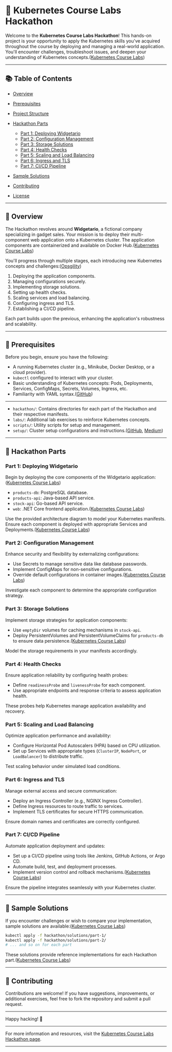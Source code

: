 # 🚀 Kubernetes Course Labs Hackathon

Welcome to the **Kubernetes Course Labs Hackathon**! This hands-on project is your opportunity to apply the Kubernetes skills you've acquired throughout the course by deploying and managing a real-world application. You'll encounter challenges, troubleshoot issues, and deepen your understanding of Kubernetes concepts.([Kubernetes Course Labs][1])

---

## 📚 Table of Contents

* [Overview](#overview)
* [Prerequisites](#prerequisites)
* [Project Structure](#project-structure)
* [Hackathon Parts](#hackathon-parts)

  * [Part 1: Deploying Widgetario](#part-1-deploying-widgetario)
  * [Part 2: Configuration Management](#part-2-configuration-management)
  * [Part 3: Storage Solutions](#part-3-storage-solutions)
  * [Part 4: Health Checks](#part-4-health-checks)
  * [Part 5: Scaling and Load Balancing](#part-5-scaling-and-load-balancing)
  * [Part 6: Ingress and TLS](#part-6-ingress-and-tls)
  * [Part 7: CI/CD Pipeline](#part-7-cicd-pipeline)
* [Sample Solutions](#sample-solutions)
* [Contributing](#contributing)
* [License](#license)

---

## 📝 Overview

The Hackathon revolves around **Widgetario**, a fictional company specializing in gadget sales. Your mission is to deploy their multi-component web application onto a Kubernetes cluster. The application components are containerized and available on Docker Hub.([Kubernetes Course Labs][1])

You'll progress through multiple stages, each introducing new Kubernetes concepts and challenges:([Opsgility][2])

1. Deploying the application components.
2. Managing configurations securely.
3. Implementing storage solutions.
4. Setting up health checks.
5. Scaling services and load balancing.
6. Configuring ingress and TLS.
7. Establishing a CI/CD pipeline.

Each part builds upon the previous, enhancing the application's robustness and scalability.

---

## 🔧 Prerequisites

Before you begin, ensure you have the following:

* A running Kubernetes cluster (e.g., Minikube, Docker Desktop, or a cloud provider).
* `kubectl` configured to interact with your cluster.
* Basic understanding of Kubernetes concepts: Pods, Deployments, Services, ConfigMaps, Secrets, Volumes, Ingress, etc.
* Familiarity with YAML syntax.([GitHub][3])

---

* `hackathon/`: Contains directories for each part of the Hackathon and their respective manifests.
* `labs/`: Additional lab exercises to reinforce Kubernetes concepts.
* `scripts/`: Utility scripts for setup and management.
* `setup/`: Cluster setup configurations and instructions.([GitHub][4], [Medium][5])

---

## 🧩 Hackathon Parts

### Part 1: Deploying Widgetario

Begin by deploying the core components of the Widgetario application:([Kubernetes Course Labs][1])

* `products-db`: PostgreSQL database.
* `products-api`: Java-based API service.
* `stock-api`: Go-based API service.
* `web`: .NET Core frontend application.([Kubernetes Course Labs][1])

Use the provided architecture diagram to model your Kubernetes manifests. Ensure each component is deployed with appropriate Services and Deployments.([Kubernetes Course Labs][1])

### Part 2: Configuration Management

Enhance security and flexibility by externalizing configurations:

* Use Secrets to manage sensitive data like database passwords.
* Implement ConfigMaps for non-sensitive configurations.
* Override default configurations in container images.([Kubernetes Course Labs][1])

Investigate each component to determine the appropriate configuration strategy.

### Part 3: Storage Solutions

Implement storage strategies for application components:

* Use `emptyDir` volumes for caching mechanisms in `stock-api`.
* Deploy PersistentVolumes and PersistentVolumeClaims for `products-db` to ensure data persistence.([Kubernetes Course Labs][1])

Model the storage requirements in your manifests accordingly.

### Part 4: Health Checks

Ensure application reliability by configuring health probes:

* Define `readinessProbe` and `livenessProbe` for each component.
* Use appropriate endpoints and response criteria to assess application health.

These probes help Kubernetes manage application availability and recovery.

### Part 5: Scaling and Load Balancing

Optimize application performance and availability:

* Configure Horizontal Pod Autoscalers (HPA) based on CPU utilization.
* Set up Services with appropriate types (`ClusterIP`, `NodePort`, or `LoadBalancer`) to distribute traffic.

Test scaling behavior under simulated load conditions.

### Part 6: Ingress and TLS

Manage external access and secure communication:

* Deploy an Ingress Controller (e.g., NGINX Ingress Controller).
* Define Ingress resources to route traffic to services.
* Implement TLS certificates for secure HTTPS communication.

Ensure domain names and certificates are correctly configured.

### Part 7: CI/CD Pipeline

Automate application deployment and updates:

* Set up a CI/CD pipeline using tools like Jenkins, GitHub Actions, or Argo CD.
* Automate build, test, and deployment processes.
* Implement version control and rollback mechanisms.([Kubernetes Course Labs][6])

Ensure the pipeline integrates seamlessly with your Kubernetes cluster.

---

## 🧪 Sample Solutions

If you encounter challenges or wish to compare your implementation, sample solutions are available:([Kubernetes Course Labs][1])

```bash
kubectl apply -f hackathon/solutions/part-1/
kubectl apply -f hackathon/solutions/part-2/
# ... and so on for each part
```



These solutions provide reference implementations for each Hackathon part.([Kubernetes Course Labs][7])

---

## 🤝 Contributing

Contributions are welcome! If you have suggestions, improvements, or additional exercises, feel free to fork the repository and submit a pull request.

---

Happy hacking! 🚀

---

For more information and resources, visit the [Kubernetes Course Labs Hackathon page](https://kubernetes.courselabs.co/hackathon/).

---

[1]: https://kubernetes.courselabs.co/hackathon/?utm_source=chatgpt.com "Hackathon! | Kubernetes Course Labs"
[2]: https://opsgility.com/advanced-kubernetes-microsoft-cloud-hack?utm_source=chatgpt.com "Advanced Kubernetes Hackathon​ | Azure Training - Opsgility"
[3]: https://github.com/piouson/kubernetes-bootcamp?utm_source=chatgpt.com "Kubernetes Bootcamp (CKAD) - GitHub"
[4]: https://github.com/courselabs/kubernetes?utm_source=chatgpt.com "Labs and exercises to help you learn Kubernetes. - GitHub"
[5]: https://medium.com/%40ramu.allam100/write-up-hacking-securing-kubernetes-cluster-the-offensive-labs-564a723e7f5e?utm_source=chatgpt.com "Review: “Hacking & Securing Kubernetes Clusters” course by The ..."
[6]: https://kubernetes.courselabs.co/?utm_source=chatgpt.com "Kubernetes Course Labs | Labs and exercises to help you learn ..."
[7]: https://kubernetes.courselabs.co/hackathon/solution-part-7/?utm_source=chatgpt.com "Hackathon Part 7 Solution | Kubernetes Course Labs"
